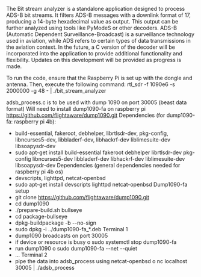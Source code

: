 The Bit stream analyzer is a standalone application designed to process ADS-B bit streams. It filters ADS-B messages with a downlink format of 17, producing a 14-byte hexadecimal value as output. This output can be further analyzed using tools like PyModeS or other decoders.
ADS-B (Automatic Dependent Surveillance-Broadcast) is a surveillance technology used in aviation, while ADS refers to certain types of data transmissions in the aviation context.
In the future, a C version of the decoder will be incorporated into the application to provide additional functionality and flexibility. Updates on this development will be provided as progress is made.

To run the code, ensure that the Raspberry Pi is set up with the dongle and antenna. Then, execute the following command:
rtl_sdr -f 1090e6 -s 2000000 -g 48 - | ./bit_stream_analyzer

adsb_process.c is to be used with dump 1090 on port 30005 (beast data format)
Will need to install dump1090-fa on raspberry pi
https://github.com/flightaware/dump1090.git
Dependencies (for dump1090-fa: raspberry pi 4b):
-	build-essential, fakeroot, debhelper, librtlsdr-dev, pkg-config, libncurses5-dev, libbladerf-dev, libhackrf-dev liblimesuite-dev libsoapysdr-dev
-	sudo apt-get install build-essential fakeroot debhelper librtlsdr-dev pkg-config libncurses5-dev libbladerf-dev libhackrf-dev liblimesuite-dev libsoapysdr-dev 
Dependencies (general dependencies needed for raspberry pi 4b os)
-	devscripts, lighttpd, netcat-openbsd
-	sudo apt-get install devscripts lighttpd netcat-openbsd
Dump1090-fa setup
-	git clone https://github.com/flightaware/dump1090.git
-	cd dump1090
-	./prepare-build.sh bullseye
-	cd package-bullseye
-	dpkg-buildpackage -b --no-sign
-	sudo dpkg -i ../dump1090-fa_*.deb
Terminal 1
-	dump1090 broadcasts on port 30005
-	if device or resource is busy
o	sudo systemctl stop dump1090-fa
-	run dump1090
o	sudo dump1090-fa --net --quiet
-	…
Terminal 2
-	pipe the data into adsb_process using netcat-openbsd
o	nc localhost 30005 | ./adsb_process
